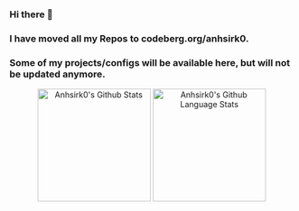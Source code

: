 ### Hi there 👋
### I have moved all my Repos to codeberg.org/anhsirk0.
### Some of my projects/configs will be available here, but will not be updated anymore.

<!--
**anhsirk0/anhsirk0** is a ✨ _special_ ✨ repository because its `README.md` (this file) appears on your GitHub profile.

Here are some ideas to get you started:

- 🔭 I’m currently working on ...
- 🌱 I’m currently learning ...
- 👯 I’m looking to collaborate on ...
- 🤔 I’m looking for help with ...
- 💬 Ask me about ...
- 📫 How to reach me: ...
- 😄 Pronouns: ...
- ⚡ Fun fact: ...
-->

<div align="center">
  <img height=200 src="https://github-readme-stats.vercel.app/api/?username=anhsirk0&count_private=true&theme=tokyonight&showicons=true" alt="Anhsirk0's Github Stats" />
  <img height=200 src="https://github-readme-stats.vercel.app/api/top-langs/?username=anhsirk0&langs_count=10&theme=tokyonight&layout=compact" alt="Anhsirk0's Github Language Stats" />
</div>
